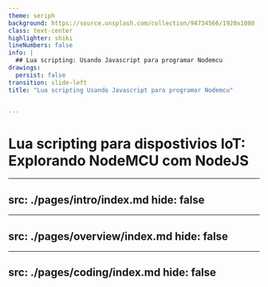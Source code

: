 ```yaml
---
theme: seriph
background: https://source.unsplash.com/collection/94734566/1920x1080
class: text-center
highlighter: shiki
lineNumbers: false
info: |
  ## Lua scripting: Usando Javascript para programar Nodemcu
drawings:
  persist: false
transition: slide-left
title: "Lua scripting Usando Javascript para programar Nodemcu"


---
```

# Lua scripting para dispostivios IoT: Explorando NodeMCU com NodeJS

---
src: ./pages/intro/index.md
hide: false
---


---
src: ./pages/overview/index.md
hide: false
---

---
src: ./pages/coding/index.md
hide: false
---


